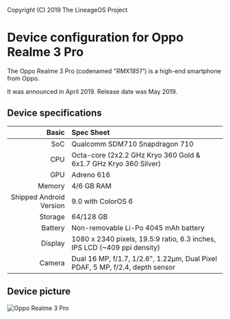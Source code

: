 Copyright (C) 2019 The LineageOS Project

Device configuration for Oppo Realme 3 Pro
=========================================

The Oppo Realme 3 Pro (codenamed _"RMX1851"_) is a high-end smartphone from Oppo.

It was announced in April 2019. Release date was May 2019.

## Device specifications

Basic   | Spec Sheet
-------:|:-------------------------
SoC     | Qualcomm SDM710 Snapdragon 710
CPU     | Octa-core (2x2.2 GHz Kryo 360 Gold & 6x1.7 GHz Kryo 360 Silver)
GPU     | Adreno 616
Memory  | 4/6 GB RAM
Shipped Android Version | 9.0 with ColorOS 6
Storage | 64/128 GB
Battery | Non-removable Li-Po 4045 mAh battery
Display | 1080 x 2340 pixels, 19.5:9 ratio, 6.3 inches, IPS LCD (~409 ppi density)
Camera  | Dual 16 MP, f/1.7, 1/2.6", 1.22µm, Dual Pixel PDAF, 5 MP, f/2.4, depth sensor

## Device picture

![Oppo Realme 3 Pro](https://static.realme.net/page/realme-3-pro/images/mo/specs-black-e5e1855f6b.jpg "Oppo Realme 3 Pro in black")
